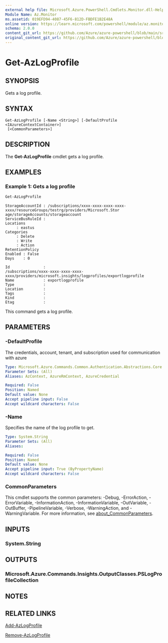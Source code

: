 ```yaml
---
external help file: Microsoft.Azure.PowerShell.Cmdlets.Monitor.dll-Help.xml
Module Name: Az.Monitor
ms.assetid: 019EFD94-4087-45F6-812D-FBDFE1B2E48A
online version: https://learn.microsoft.com/powershell/module/az.monitor/get-azlogprofile
schema: 2.0.0
content_git_url: https://github.com/Azure/azure-powershell/blob/main/src/Monitor/Monitor/help/Get-AzLogProfile.md
original_content_git_url: https://github.com/Azure/azure-powershell/blob/main/src/Monitor/Monitor/help/Get-AzLogProfile.md
---
```


# Get-AzLogProfile

## SYNOPSIS
Gets a log profile.

## SYNTAX

```
Get-AzLogProfile [-Name <String>] [-DefaultProfile <IAzureContextContainer>]
 [<CommonParameters>]
```

## DESCRIPTION
The **Get-AzLogProfile** cmdlet gets a log profile.

## EXAMPLES

### Example 1: Gets a log profile
```powershell
Get-AzLogProfile
```

```output
StorageAccountId : /subscriptions/xxxx-xxxx-xxxx-xxxx-xxxx/resourceGroups/testrg/providers/Microsoft.Stor
age/storageAccounts/storageaccount
ServiceBusRuleId :
Locations
     : eastus
Categories
     : Delete
     : Write
     : Action
RetentionPolicy
Enabled : False
Days    : 0

Id               :
/subscriptions/xxxx-xxxx-xxxx-xxxx-xxxx/providers/microsoft.insights/logprofiles/exportlogprofile
Name             : exportlogprofile
Type             :
Location         :
Tags             :
Kind             :
Etag             :
```

This command gets a log profile.

## PARAMETERS

### -DefaultProfile
The credentials, account, tenant, and subscription used for communication with azure

```yaml
Type: Microsoft.Azure.Commands.Common.Authentication.Abstractions.Core.IAzureContextContainer
Parameter Sets: (All)
Aliases: AzContext, AzureRmContext, AzureCredential

Required: False
Position: Named
Default value: None
Accept pipeline input: False
Accept wildcard characters: False
```

### -Name
Specifies the name of the log profile to get.

```yaml
Type: System.String
Parameter Sets: (All)
Aliases:

Required: False
Position: Named
Default value: None
Accept pipeline input: True (ByPropertyName)
Accept wildcard characters: False
```

### CommonParameters
This cmdlet supports the common parameters: -Debug, -ErrorAction, -ErrorVariable, -InformationAction, -InformationVariable, -OutVariable, -OutBuffer, -PipelineVariable, -Verbose, -WarningAction, and -WarningVariable. For more information, see [about_CommonParameters](http://go.microsoft.com/fwlink/?LinkID=113216).

## INPUTS

### System.String

## OUTPUTS

### Microsoft.Azure.Commands.Insights.OutputClasses.PSLogProfileCollection

## NOTES

## RELATED LINKS

[Add-AzLogProfile](./Add-AzLogProfile.md)

[Remove-AzLogProfile](./Remove-AzLogProfile.md)
